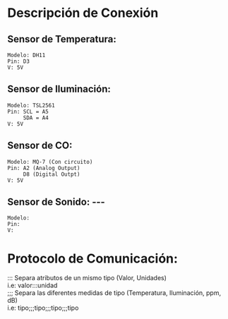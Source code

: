 # Descripción de Conexión

## Sensor de Temperatura: 
	Modelo: DH11  
	Pin: D3  
	V: 5V  

## Sensor de Iluminación: 
	Modelo: TSL2561  
	Pin: SCL = A5  
	     SDA = A4  
	V: 5V  

## Sensor de CO: 
	Modelo: MQ-7 (Con circuito)  
	Pin: A2 (Analog Output)  
	     D8 (Digital Outpt)  
	V: 5V  

## Sensor de Sonido: ---
	Modelo:  
	Pin:   
	V:   

# Protocolo de Comunicación:

::: Separa atributos de un mismo tipo (Valor, Unidades)  
    i.e: valor:::unidad  
;;; Separa las diferentes medidas de tipo (Temperatura, Iluminación, ppm, dB)  
    i.e: tipo;;;tipo;;;tipo;;;tipo